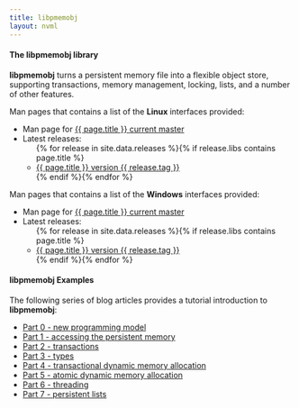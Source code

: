 ```yaml
---
title: libpmemobj
layout: nvml
---
```


#### The libpmemobj library

**libpmemobj** turns a persistent memory file into a
flexible object store, supporting transactions, memory
management, locking, lists, and a number of other features.

Man pages that contains a list of the **Linux** interfaces provided:

<ul>
  <li>Man page for <a href="../manpages/master/{{ page.title }}.3.html">{{ page.title }} current master</a></li>
  <li>Latest releases:
    <ul>
      {% for release in site.data.releases %}{% if release.libs contains page.title %}
      <li><a href="../manpages/v{{ release.tag }}/{{ page.title }}.3.html">{{ page.title }} version {{ release.tag }}</a></li>
      {% endif %}{% endfor %}
    </ul>
  </li>
</ul>

Man pages that contains a list of the **Windows** interfaces provided:

<ul>
  <li>Man page for <a href="../manpages/master/windows{{ page.title }}.3.html">{{ page.title }} current master</a></li>
  <li>Latest releases:
    <ul>
      {% for release in site.data.releases %}{% if release.libs contains page.title %}
      <li><a href="../manpages/v{{ release.tag }}/windows/{{ page.title }}.3.html">{{ page.title }} version {{ release.tag }}</a></li>
      {% endif %}{% endfor %}
    </ul>
  </li>
</ul>

#### libpmemobj Examples

The following series of blog articles provides a tutorial introduction
to **libpmemobj**:

* [Part 0 - new programming model](http://pmem.io/2015/06/12/pmem-model.html)
* [Part 1 - accessing the persistent memory](http://pmem.io/2015/06/13/accessing-pmem.html)
* [Part 2 - transactions](http://pmem.io/2015/06/15/transactions.html)
* [Part 3 - types](http://pmem.io/2015/06/16/types.html)
* [Part 4 - transactional dynamic memory allocation](http://pmem.io/2015/06/17/tx-alloc.html)
* [Part 5 - atomic dynamic memory allocation](http://pmem.io/2015/06/18/ntx-alloc.html)
* [Part 6 - threading](http://pmem.io/2015/06/18/threads.html)
* [Part 7 - persistent lists](http://pmem.io/2015/06/19/lists.html)
